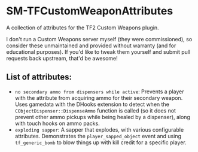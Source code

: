 # SM-TFCustomWeaponAttributes
A collection of attributes for the TF2 Custom Weapons plugin.

I don't run a Custom Weapons server myself (they were commissioned), so consider these unmaintained and provided without warranty (and for educational purposes).  If you'd like to tweak them yourself and submit pull requests back upstream, that'd be awesome!

## List of attributes:

* `no secondary ammo from dispensers while active`:  Prevents a player with the attribute from acquiring ammo for their secondary weapon.  Uses gamedata with the DHooks extension to detect when the `CObjectDispenser::DispenseAmmo` function is called (so it does not prevent other ammo pickups while being healed by a dispenser), along with touch hooks on ammo packs.
* `exploding sapper`:  A sapper that explodes, with various configurable attributes.  Demonstrates the `player_sapped_object` event and using `tf_generic_bomb` to blow things up with kill credit for a specific player.
